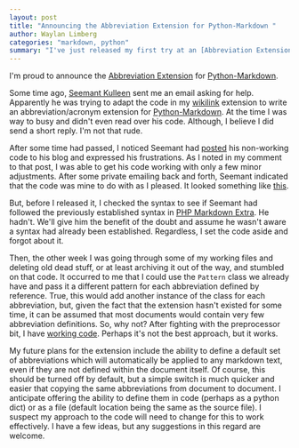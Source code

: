 ```yaml
---
layout: post
title: "Announcing the Abbreviation Extension for Python-Markdown "
author: Waylan Limberg
categories: "markdown, python"
summary: "I've just released my first try at an [Abbreviation Extension][abbr] for [Python-Markdown][python]. Here's how it came about.  [abbr]: http://achinghead.com/markdown/abbr/ [python]: http://www.freewisdom.org/projects/python-markdown/ "
---
```


I'm proud to announce the [Abbreviation Extension][abbr] for [Python-Markdown][python].

[abbr]: http://achinghead.com/markdown/abbr/
[python]: http://www.freewisdom.org/projects/python-markdown/

Some time ago, [Seemant Kulleen][1] sent me an email asking for help. Apparently he was trying to adapt the code in my [wikilink][2] extension to write an abbreviation/acronym extension for [Python-Markdown][3]. At the time I was way to busy and didn't even read over his code. Although, I believe I did send a short reply. I'm not that rude.

After some time had passed, I noticed Seemant had [posted][4] his non-working code to his blog and expressed his frustrations. As I noted in my comment to that post, I  was able to get his code working with only a few minor adjustments. After some private emailing back and forth, Seemant indicated that  the code was mine to do with as I pleased. It looked something like [this][5]. 

But, before I released it, I checked the syntax to see if Seemant had followed the previously established syntax in [PHP Markdown Extra][6]. He hadn't. We'll give him the benefit of the doubt and assume he wasn't aware a syntax had already been established. Regardless, I set the code aside and forgot about it.

Then, the other week I was going through some of my working files and deleting old dead stuff, or at least archiving it out of the way, and stumbled on that code. It occurred to me that I could use the `Pattern` class we already have and pass it a different pattern for each abbreviation defined by reference. True, this would add another instance of the class for each abbreviation, but, given the fact that the extension hasn't existed for some time, it can be assumed that most documents would contain very few abbreviation definitions. So, why not? After fighting with the preprocessor bit, I have [working code][7]. Perhaps it's not the best approach, but it works.

My future plans for the extension include the ability to define a default set of abbreviations which will automatically be applied to any markdown text, even if they are not defined within the document itself. Of course, this should be turned off by default, but a simple switch is much quicker and easier that copying the same abbreviations from document to document. I anticipate offering the ability to define them in code (perhaps as a python dict) or as a file (default location being the same as the source file). I suspect my approach to the code will need to change for this to work effectively. I have a few ideas, but any suggestions in this regard are welcome.

[1]: http://www.kulleen.org/blog/
[2]: http://achinghead.com/markdown/wikilink/
[3]: http://www.freewisdom.org/projects/python-markdown/
[4]: http://www.kulleen.org/seemant/blog/2007/jun/05/building-my-django-weblog-part-65/
[5]: https://code.achinghead.com/browser/mdx/abbr/trunk/mdx_acronyms.py?rev=47
[6]: http://www.michelf.com/projects/php-markdown/extra/#abbr
[7]: https://code.achinghead.com/browser/mdx/abbr/trunk/mdx_abbr.py